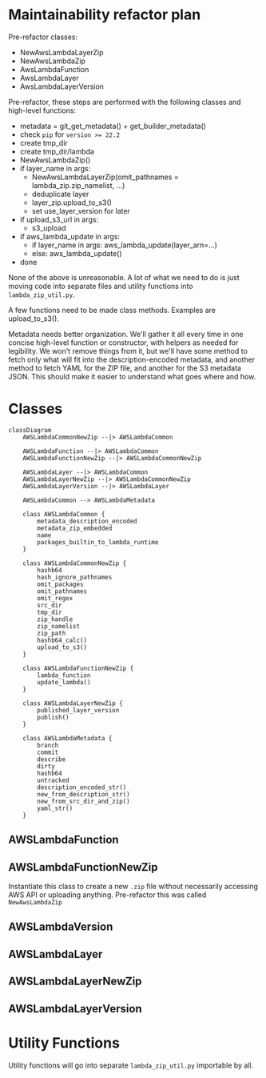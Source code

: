# Maintainability refactor plan

Pre-refactor classes:

* NewAwsLambdaLayerZip
* NewAwsLambdaZip
* AwsLambdaFunction
* AwsLambdaLayer
* AwsLambdaLayerVersion

Pre-refactor, these steps are performed with the following classes and high-level functions:

* metadata = git_get_metadata() + get_builder_metadata()
* check `pip` for `version >= 22.2`
* create tmp_dir
* create tmp_dir/lambda
* NewAwsLambdaZip()
* if layer_name in args:
  * NewAwsLambdaLayerZip(omit_pathnames = lambda_zip.zip_namelist, ...)
  * deduplicate layer
  * layer_zip.upload_to_s3()
  * set use_layer_version for later
* if upload_s3_url in args:
  * s3_upload
* if aws_lambda_update in args:
  * if layer_name in args: aws_lambda_update(layer_arn=...)
  * else: aws_lambda_update()
* done

None of the above is unreasonable.  A lot of what we need to do is just moving code into separate files
and utility functions into `lambda_zip_util.py`.

A few functions need to be made class methods.  Examples are upload_to_s3().

Metadata needs better organization.  We'll gather it all every time in one concise high-level function
or constructor, with helpers as needed for legibility.  We won't remove things from it, but we'll have
some method to fetch only what will fit into the description-encoded metadata, and another method to fetch
YAML for the ZIP file, and another for the S3 metadata JSON.  This should make it easier to understand
what goes where and how.

# Classes

```mermaid
classDiagram
    AWSLambdaCommonNewZip --|> AWSLambdaCommon

    AWSLambdaFunction --|> AWSLambdaCommon
    AWSLambdaFunctionNewZip --|> AWSLambdaCommonNewZip

    AWSLambdaLayer --|> AWSLambdaCommon
    AWSLambdaLayerNewZip --|> AWSLambdaCommonNewZip
    AWSLambdaLayerVersion --|> AWSLambdaLayer

    AWSLambdaCommon --> AWSLambdaMetadata

    class AWSLambdaCommon {
        metadata_description_encoded
        metadata_zip_embedded
        name
        packages_builtin_to_lambda_runtime
    }

    class AWSLambdaCommonNewZip {
        hashb64
        hash_ignore_pathnames
        omit_packages
        omit_pathnames
        omit_regex
        src_dir
        tmp_dir
        zip_handle
        zip_namelist
        zip_path
        hashb64_calc()
        upload_to_s3()
    }
    
    class AWSLambdaFunctionNewZip {
        lambda_function
        update_lambda()
    }
    
    class AWSLambdaLayerNewZip {
        published_layer_version
        publish()
    }
    
    class AWSLambdaMetadata {
        branch
        commit
        describe
        dirty
        hashb64
        untracked
        description_encoded_str()
        new_from_description_str()
        new_from_src_dir_and_zip()
        yaml_str()
    }
```

## AWSLambdaFunction

## AWSLambdaFunctionNewZip

Instantiate this class to create a new `.zip` file without necessarily accessing AWS API or uploading
anything.  Pre-refactor this was called `NewAwsLambdaZip`

## AWSLambdaVersion

## AWSLambdaLayer

## AWSLambdaLayerNewZip

## AWSLambdaLayerVersion

# Utility Functions

Utility functions will go into separate `lambda_zip_util.py` importable by all.

